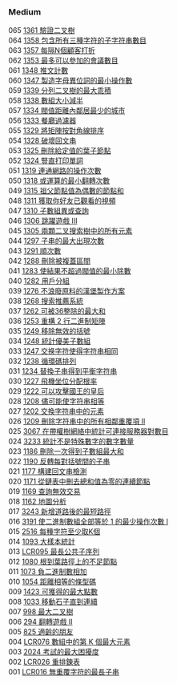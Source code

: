 ### Medium

065 [1361 驗證二叉樹](./Medium/1361.md)  
064 [1358 包含所有三種字符的子字符串數目](./Medium/1358.md)  
063 [1357 每隔N個顧客打折](./Medium/1357.md)  
062 [1353 最多可以參加的會議數目](./Medium/1353.md)  
061 [1348 推文計數](./Medium/1348.md)  
060 [1347 製造字母異位詞的最小操作數](./Medium/1347.md)  
059 [1339 分列二叉樹的最大乖積](./Medium/1339.md)  
058 [1338 數組大小減半](./Medium/1338.md)  
057 [1334 閥值距離內鄰居最少的城市](./Medium/1334.md)  
056 [1333 餐廳過濾器](./Medium/1333.md)  
055 [1329 將矩陣按對角線排序](./Medium/1329.md)  
054 [1328 破壞回文串](./Medium/1328.md)  
053 [1325 刪除給定值的葉子節點](./Medium/1325.md)  
052 [1324 豎直打印單詞](./Medium/1324.md)  
051 [1319 連通網路的操作次數](./Medium/1329.md)  
050 [1318 或運算的最小翻轉次數](./Medium/1318.md)  
049 [1315 祖父節點值為偶數的節點和](./Medium/1315.md)  
048 [1311 獲取你好友已觀看的視頻](./Medium/1311.md)  
047 [1310 子數組異或查詢](./Medium/1310.md)  
046 [1306 跳躍遊戲 III](./Medium/1306.md)  
045 [1305 兩顆二叉搜索樹中的所有元素](./Medium/1305.md)  
044 [1297 子串的最大出現次數](./Medium/1297.md)  
043 [1291 順次數](./Medium/1291.md)  
042 [1288 刪除被複蓋區間](./Medium/1288.md)  
041 [1283 使結果不超過閥值的最小除數](./Medium/1283.md)  
040 [1282 用戶分組](./Medium/1282.md)  
039 [1276 不浪廢原料的漢堡製作方案](./Medium/1276.md)  
038 [1268 搜索推薦系統](./Medium/1268.md)  
037 [1262 可被36整除的最大和](./Medium/1262.md)  
036 [1253 重構 2 行二進制矩陣](./Medium/1253.md)  
035 [1249 移除無效的括號](./Medium/1249.md)  
034 [1248 統計優美子數組](./Medium/1248.md)  
033 [1247 交换字符使得字符串相同](./Medium/1247.md)  
032 [1238 循環碼排列](./Medium/1238.md)  
031 [1234 替換子串得到平衡字符串](./Medium/1234.md)  
030 [1227 飛機坐位分配根率](./Medium/1227.md)  
029 [1222 可以攻擊國王的皇后](./Medium/1222.md)  
028 [1208 儘可能使字符串相等](./Medium/1208.md)  
027 [1202 交換字符串中的元素](./Medium/1202.md)  
026 [1209 刪除字符串中的所有相鄰重覆項 II](./Medium/1209.md)  
025 [3067 在帶權樹網絡中統計可連接服務器對數目](./Medium/3067.md)  
024 [3233 統計不是特殊數字的數字數量](./Medium/3233.md)  
023 [1186 刪除一次得到子數組最大和](./Medium/1186.md)  
022 [1190 反轉每對括號間的子串](./Medium/1190.md)  
021 [1177 構建回文串檢測](./Medium/1177.md)  
020 [1171 從鏈表中刪去總和值為零的連續節點](./Medium/1171.md)  
019 [1169 查詢無效交易](./Medium/1169.md)  
018 [1162 地圖分析](./Medium/1162.md)  
017 [3243 新增道路後的最短路徑](./Medium/3243.md)  
016 [3191 使二進制數組全部等於 1 的最少操作次數 I](./Medium/3191.md)  
015 [2516 每種字符至少取K個](./Medium/2516.md)  
014 [1093 大樣本統計](./Medium/1093.md)  
013 [LCR095 最長公共子序列](./Medium/LCR095.md)  
012 [1080 根到葉路徑上的不足節點](./Medium/1080.md)  
011 [1073 負二進制數相加](./Medium/1073.md)  
010 [1054 距離相等的條型碼](./Medium/1054.md)  
009 [1423 可獲得的最大點數](./Medium/1423.md)  
008 [1033 移動石子直到連續](./Medium/1033.md)  
007 [998 最大二叉樹](./Medium/998.md)  
006 [294 翻轉遊戲 II](./Medium/294.md)  
005 [825 適齡的朋友](./Medium/825.md)  
004 [LCR076 數組中的第 K 個最大元素](./Medium/LCR076.md)  
003 [2024 考試的最大困擾度](./Medium/2024.md)  
002 [LCR026 重排鍊表](./Medium/LCR026.md)   
001 [LCR016 無重覆字符的最長子串](./Medium/LCR016.md)   
